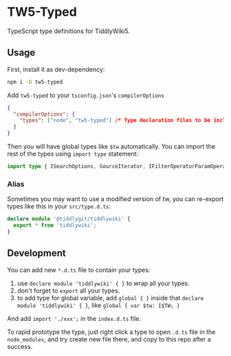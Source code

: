 # TW5-Typed

TypeScript type definitions for TiddlyWiki5.

## Usage

First, install it as dev-dependency:

```sh
npm i -D tw5-typed
```

Add `tw5-typed` to your `tsconfig.json`'s `compilerOptions`

```json
{
  "compilerOptions": {
    "types": ["node", "tw5-typed"] /* Type declaration files to be included in compilation. */
  }
}
```

Then you will have global types like `$tw` automatically. You can import the rest of the types using `import type` statement:

```typescript
import type { ISearchOptions, SourceIterator, IFilterOperatorParamOperator } from 'tiddlywiki';
```

### Alias

Sometimes you may want to use a modified version of tw, you can re-export types like this in your `src/type.d.ts`:

```typescript
declare module '@tiddlygit/tiddlywiki' {
  export * from 'tiddlywiki';
}
```

## Development

You can add new `*.d.ts` file to contain your types:

1. use `declare module 'tiddlywiki' { }` to wrap all your types.
1. don't forget to `export` all your types.
1. to add type for global variable, add `global { }` inside that `declare module 'tiddlywiki' { }`, like `global { var $tw: I$TW; }`

And add `import './xxx';` in the `index.d.ts` file.

To rapid prototype the type, just right click a type to open `.d.ts` file in the `node_modules`, and try create new file there, and copy to this repo after a success.
